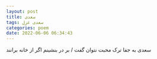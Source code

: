 ```yaml
---
layout: post
title: سعدی
tags: سعدی غزل
categories: poem
date: 2022-06-06 06:34:43
---
```


سعدی به جفا ترک محبت نتوان گفت / بر در بنشینم اگر از خانه برانند
